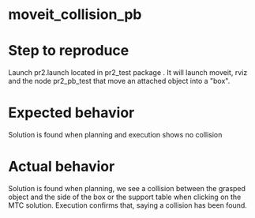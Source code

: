 # moveit_collision_pb

# Step to reproduce 

Launch pr2.launch located in pr2_test package . It will launch moveit, rviz and the node pr2_pb_test that move an attached object into a "box". 

# Expected behavior

Solution is found when planning and execution shows no collision 

# Actual behavior

Solution is found when planning, we see a collision between the grasped object and the side of the box or the support table when clicking on the MTC solution. Execution confirms that, saying a collision has been found. 


